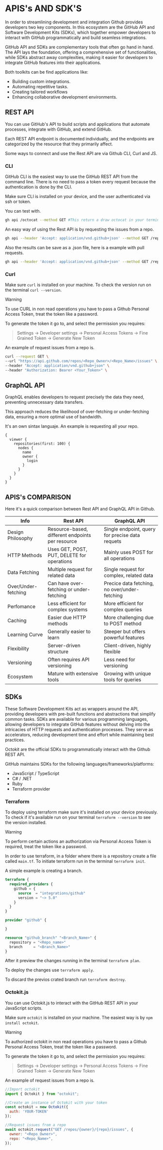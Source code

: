 # APIS's AND SDK'S

In order to streamlining development and integration Github provides developers two key components.
In this ecosystem are the GitHub API and Software Development Kits (SDKs), which together empower developers to interact with GitHub programmatically and build seamless integrations.

GitHub API and SDKs are complementary tools that often go hand in hand. The API lays the foundation, offering a comprehensive set of functionalities, while SDKs abstract away complexities, making it easier for developers to integrate GitHub features into their applications. 

Both toolkits can be find applications like:

 - Building custom integrations.
 - Automating repetitive tasks.
 - Creating tailored workflows
 - Enhancing collaborative development environments. 

## REST API
You can use GitHub's API to build scripts and applications that automate processes, integrate with GitHub, and extend GitHub. 

Each REST API endpoint is documented individually, and the endpoints are categorized by the resource that they primarily affect.

Some ways to connect and use the Rest API are via Github CLI, Curl and JS.

### CLI

GitHub CLI is the easiest way to use the GitHub REST API from the command line. There is no need to pass a token every request because the authentication is done by the CLI.

Make sure CLI is installed on your device, and the user authenticated via ssh or token.

You can test with.
```sh
gh api /octocat --method GET #This return a draw octocat in your terminal.
```

An easy way of using the Rest API is by requesting the issues from a repo.
```sh
gh api --header 'Accept: application/vnd.github+json' --method GET /repos/<Repo_Owner>/<Repo_Name>/issues
```

Also the results can be save as a .json file, here is a example with pull requests.

```sh
gh api --header 'Accept: application/vnd.github+json' --method GET /repos/<Repo_Owner>/<Repo_Name>/pulls -F per_page=2 > fileName.json
```

### Curl

Make sure `curl` is installed on your machine. To check the version run on the terminal `curl --version`.

> [!WARNING]  
> To use CURL in non read operations you have to pass a Github Personal Access Token, treat the token like a password.

To generate the token it go to, and select the permission you requires:
>Settings -> Developer settings -> Personal Access Tokens -> Fine Grained Token -> Generate New Token

An example of request issues from a repo is.
```sh
curl --request GET \
--url "https://api.github.com/repos/<Repo_Owner>/<Repo_Name>/issues" \
--header "Accept: application/vnd.github+json" \
--header "Authorization: Bearer <Your_Token>" \
```

## GraphQL API
GraphQL enables developers to request precisely the data they need, preventing unnecessary data transfers.

This approach reduces the likelihood of over-fetching or under-fetching data, ensuring a more optimal use of bandwidth.

It's an own sintax languaje. An example is requesting all your repo.

```gql
{
  viewer {
    repositories(first: 100) {
      nodes {
        name
        owner {
          login
        }
      }
    }
  }
}
```

## APIS's COMPARISON

Here it's a quick comparison between Rest API and GraphQL API in Github.


| Info| Rest API | GraphQL API |
| ------------- |------------- | ------------- |
| Design Philosophy | Resource-based, different endpoints per resource | Single endpoint, query for precise data requets |
| HTTP Methods | Uses GET, POST, PUT, DELETE for operations | Mainly uses POST for all operations |
| Data Fetching | Multiple request for related data | Single request for complex, related data |
| Over/Under-fetching | Can have over-fetching or under-fetching | Precice data fetching, no over/under-fetching |
| Perfomance | Less efficient for complex systems | More efficient for complex queries |
| Caching | Easier due HTTP methods | More challenging due to POST method |
| Learning Curve | Generally easier to learn | Steeper but offers powerful features |
| Flexibility | Server-driven structure | Client-driven, highly flexible |
| Versioning | Often requires API versioning | Less need for versioning |
| Ecosystem | Mature with extensive tools | Growing with unique tools for queries |

## SDKs

These Software Development Kits act as wrappers around the API, providing developers with pre-built functions and abstractions that simplify common tasks.
SDKs are available for various programming languages, allowing developers to integrate GitHub features without delving into the intricacies of HTTP requests and authentication processes.
They serve as accelerators, reducing development time and effort while maintaining best practices.

Octokit are the official SDKs to programmatically interact with the Github REST API.

GitHub maintains SDKs for the following languages/frameworks/platforms:
 - JavaScript / TypeScript
 - C# / .NET
 - Ruby
 - Terraform provider

### Terraform

To deploy using terraform make sure it's installed on your device previously. To check if it's available run on your terminal  `terraform --version` to see the version installed.

> [!WARNING]  
> To perform certain actions an authorization via Personal Access Token is required, treat the token like a password.

In order to use terraform, in a folder where there is a repository create a file called `main.tf`. To initiate terraform run in the terminal `terraform init`. 

A simple example is creating a branch.
```tf
terraform {
  required_providers {
    github = {
      source  = "integrations/github"
      version = "~> 5.0"
    }
  }
}

provider "github" {

}

resource "github_branch" "<Branch_Name>" {
  repository = "<Repo_name>"
  branch     = "<Branch_Name>"
}
```

After it preview the changes running in the terminal `terraform plan`.

To deploy the changes use `terraform apply`.

To discard the previos crated branch run `terraform destroy`.

### Octokit.js

You can use Octokit.js to interact with the GitHub REST API in your JavaScript scripts.

Make sure `octokit` is installed on your machine. The easiest way is by `npm install octokit`. 

> [!WARNING]  
> To authorized octokit in non read operations you have to pass a Github Personal Access Token, treat the token like a password.

To generate the token it go to, and select the permission you requires:
>Settings -> Developer settings -> Personal Access Tokens -> Fine Grained Token -> Generate New Token

An example of request issues from a repo is.

```js
//Import octokit
import { Octokit } from "octokit"; 

//Create an instance of Octokit with your token
const octokit = new Octokit({ 
  auth: 'YOUR-TOKEN'
});

//Request issues from a repo
await octokit.request("GET /repos/{owner}/{repo}/issues", {
  owner: "<Repo_Owner>",
  repo: "<Repo_Name>",
});
```